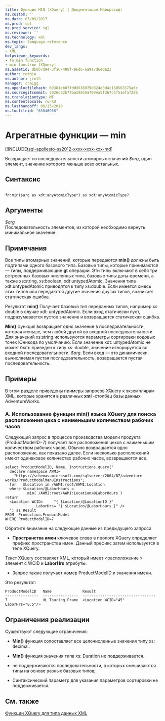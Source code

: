 ```yaml
---
title: Функция MIN (XQuery) | Документация Майкрософт
ms.custom: ''
ms.date: 03/09/2017
ms.prod: sql
ms.prod_service: sql
ms.reviewer: ''
ms.technology: xml
ms.topic: language-reference
dev_langs:
- XML
helpviewer_keywords:
- fn:min function
- min function [XQuery]
ms.assetid: db0b7d94-3fa6-488f-96d6-6a9a7d6eda23
author: rothja
ms.author: jroth
manager: craigg
ms.openlocfilehash: 69381eb0ffdd3638079d824d8d4c150563375a6c
ms.sourcegitcommit: 3026c22b7fba19059a769ea5f367c4f51efaf286
ms.translationtype: MT
ms.contentlocale: ru-RU
ms.lasthandoff: 06/15/2019
ms.locfileid: "63046968"
---
```

# <a name="aggregate-functions---min"></a>Агрегатные функции — min
[!INCLUDE[tsql-appliesto-ss2012-xxxx-xxxx-xxx-md](../includes/tsql-appliesto-ss2012-xxxx-xxxx-xxx-md.md)]

  Возвращает из последовательности атомарных значений *$arg*, один элемент, значение которого меньше всех остальных.  
  
## <a name="syntax"></a>Синтаксис  
  
```  
  
fn:min($arg as xdt:anyAtomicType*) as xdt:anyAtomicType?  
```  
  
## <a name="arguments"></a>Аргументы  
 *$arg*  
 Последовательность элементов, из которой необходимо вернуть минимальное значение.  
  
## <a name="remarks"></a>Примечания  
 Все типы атомарных значений, которые передаются **min()** должны быть подтипами одного базового типа. Базовые типы, которые принимаются — типы, поддерживающие **gt** операции. Эти типы включают в себя три встроенных базовых численных типа, базовые типы даты-времени, а также xs:string, xs:boolean, xdt:untypedAtomic. Значения типа xdt:untypedAtomic приводятся к типу xs:double. Если имеется смесь этих типов или передаются другие значения других типов, возникает статическая ошибка.  
  
 Результат **min()** Получает базовый тип переданных типов, например xs: double в случае xdt: untypedAtomic. Если вход статически пуст, подразумевается пустое значение и возвращается статическая ошибка.  
  
 **Min()** функция возвращает одно значение в последовательности, которая меньше, чем любой другой во входной последовательности. Для значений xs:string используются параметры сортировки кодовых точек Юникода по умолчанию. Если значение xdt: untypedAtomic не может быть приведен к типу xs: double, значение игнорируется во входной последовательности, *$arg*. Если вход — это динамически вычисляемая пустая последовательность, возвращается пустая последовательность.  
  
## <a name="examples"></a>Примеры  
 В этом разделе приведены примеры запросов XQuery к экземплярам XML, которые хранятся в различных **xml** -столбец базы данных AdventureWorks.  
  
### <a name="a-using-the-min-xquery-function-to-find-the-work-center-location-that-has-the-fewest-labor-hours"></a>A. Использование функции min() языка XQuery для поиска расположения цеха с наименьшим количеством рабочих часов  
 Следующий запрос в процессе производства модели продукта (ProductModelID=7) получает все расположения цехов с наименьшим количеством рабочих часов. Обычно возвращается одно расположение, как показано далее. Если несколько расположений имеют одинаковое количество рабочих часов, возвращаются все.  
  
```  
select ProductModelID, Name, Instructions.query('  
  declare namespace AWMI=  
    "https://schemas.microsoft.com/sqlserver/2004/07/adventure-works/ProductModelManuInstructions";  
  for   $Location in /AWMI:root/AWMI:Location  
  where $Location/@LaborHours =  
          min( /AWMI:root/AWMI:Location/@LaborHours )  
return  
  <Location WCID=     "{ $Location/@LocationID }"   
              LaborHrs= "{ $Location/@LaborHours }" />  
  ') as Result   
FROM  Production.ProductModel  
WHERE ProductModelID=7  
```  
  
 Обратите внимание на следующие данные из предыдущего запроса:  
  
-   **Пространства имен** ключевое слово в прологе XQuery определяет префикс пространства имен. Данный префикс затем используется в теле XQuery.  
  
 Текст XQuery составляет XML, который имеет \<расположение > элемент с WCID и **LaborHrs** атрибуты.  
  
-   Запрос также получает номер ProductModelID и значения имени.  
  
 Это результат:  
  
```  
ProductModelID   Name              Result  
---------------  ----------------  ---------------------------------  
7                HL Touring Frame  <Location WCID="45" LaborHrs="0.5"/>   
```  
  
## <a name="implementation-limitations"></a>Ограничения реализации  
 Существуют следующие ограничения:  
  
-   **Min()** функция сопоставляет все целочисленные значения типу xs: decimal.  
  
-   **Min()** функция значения типа xs: Duration не поддерживается.  
  
-   не поддерживаются последовательности, в которых смешиваются типы на основе разных базовых типов;  
  
-   Синтаксический параметр для указания параметров сортировки не поддерживается.  
  
## <a name="see-also"></a>См. также  
 [Функции XQuery для типа данных XML](../xquery/xquery-functions-against-the-xml-data-type.md)  
  
  
